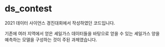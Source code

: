 # ds_contest
2021 데이터 사이언스 경진대회에서 작성하였던 코드입니다.

기존에 여러 지역에서 얻은 셰일가스 데이터들을 바탕으로 얻을 수 있는 셰일가스 양을 예측하는 모델을 구성하는 것이 주된 과제였습니다.
